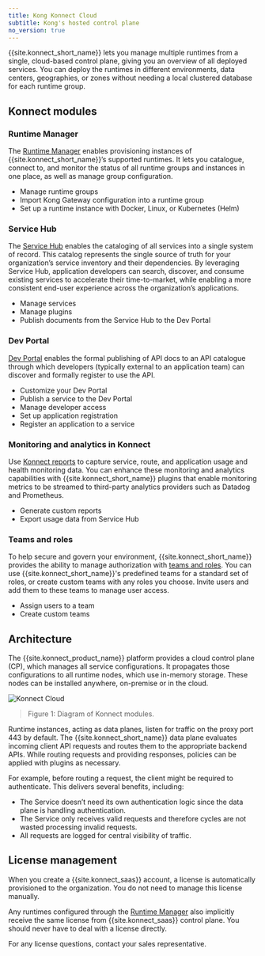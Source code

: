 ```yaml
---
title: Kong Konnect Cloud
subtitle: Kong's hosted control plane
no_version: true
---
```


{{site.konnect_short_name}} lets you manage multiple runtimes from a
single, cloud-based control plane, giving you an overview of all deployed
services. You can deploy the runtimes in different environments, data
centers, geographies, or zones without needing a local clustered database for
each runtime group.

## Konnect modules

### Runtime Manager

The [Runtime Manager](/konnect/runtime-manager) enables provisioning instances
of {{site.konnect_short_name}}’s supported runtimes. It lets you catalogue,
connect to, and monitor the status of all runtime groups and instances in one
place, as well as manage group configuration.

* Manage runtime groups
* Import Kong Gateway configuration into a runtime group
* Set up a runtime instance with Docker, Linux, or Kubernetes (Helm)

### Service Hub

The [Service Hub](/konnect/servicehub) enables the cataloging of all services into a single system of record. This catalog represents the single source of truth for your organization’s service inventory and their dependencies. By leveraging Service Hub, application developers can search, discover, and consume existing services to accelerate their time-to-market, while enabling a more consistent end-user experience across the organization’s applications.

* Manage services
* Manage plugins
* Publish documents from the Service Hub to the Dev Portal

### Dev Portal

[Dev Portal](/konnect/dev-portal) enables the formal publishing of API docs to an API catalogue through which developers (typically external to an application team) can discover and formally register to use the API.

* Customize your Dev Portal
* Publish a service to the Dev Portal
* Manage developer access
* Set up application registration
* Register an application to a service

### Monitoring and analytics in Konnect

Use [Konnect reports](/konnect/dev-portal) to capture service, route, and application usage and health monitoring data. You can enhance these monitoring and analytics capabilities with {{site.konnect_short_name}} plugins that enable monitoring metrics to be streamed to third-party analytics providers such as Datadog and Prometheus.

* Generate custom reports
* Export usage data from Service Hub

### Teams and roles

To help secure and govern your environment, {{site.konnect_short_name}} provides
the ability to manage authorization with [teams and roles](/konnect/org-management/teams-and-roles).
You can use {{site.konnect_short_name}}'s
predefined teams for a standard set of roles, or create custom teams with
any roles you choose. Invite users and add them to these teams to manage user
access.

* Assign users to a team
* Create custom teams

## Architecture

The {{site.konnect_product_name}} platform provides a cloud control plane (CP),
which manages all service configurations. It propagates those configurations to
all runtime nodes, which use in-memory storage. These nodes can be installed
anywhere, on-premise or in the cloud.

![Konnect Cloud](/assets/images/docs/konnect/konnect-intro.png)

> Figure 1: Diagram of Konnect modules.

Runtime instances, acting as data planes, listen for traffic on the proxy port 443
by default. The {{site.konnect_short_name}} data plane evaluates
incoming client API requests and routes them to the appropriate backend APIs.
While routing requests and providing responses, policies can be applied with
plugins as necessary.

For example, before routing a request, the client might be required to
authenticate. This delivers several benefits, including:

* The Service doesn’t need its own authentication logic since the data plane is
handling authentication.
* The Service only receives valid requests and therefore cycles are not wasted
processing invalid requests.
* All requests are logged for central visibility of traffic.

## License management

When you create a {{site.konnect_saas}} account, a license is
automatically provisioned to the organization. You do not need to manage this
license manually.

Any runtimes configured through the [Runtime Manager](/konnect/configure/runtime-manager)
also implicitly receive the same license from {{site.konnect_saas}}
control plane. You should never have to deal with a license
directly.

For any license questions, contact your sales representative.
